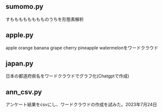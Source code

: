 ## sumomo.py
すもももももももものうちを形態素解析

## apple.py
apple orange banana grape cherry pineapple watermelonをワードクラウド


## japan.py
日本の都道府県名をワードクラウドでグラフ化(Chatgptで作成)

## ann_csv.py
アンケート結果をcsvにし、ワードクラウドの作成を試みた。2023年7月24日
